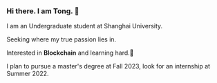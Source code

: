 ### Hi there. I am Tong. 👋

I am an Undergraduate student at Shanghai University. 

Seeking where my true passion lies in.

Interested in **Blockchain** and learning hard.🥰

I plan to pursue a master's degree at Fall 2023, look for an internship at Summer 2022.
